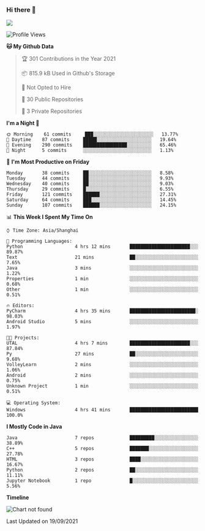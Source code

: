 ### Hi there 👋

<!--
**zhou-ning/zhou-ning** is a ✨ _special_ ✨ repository because its `README.md` (this file) appears on your GitHub profile.

Here are some ideas to get you started:

- 🔭 I’m currently working on ...
- 🌱 I’m currently learning ...
- 👯 I’m looking to collaborate on ...
- 🤔 I’m looking for help with ...
- 💬 Ask me about ...
- 📫 How to reach me: ...
- 😄 Pronouns: ...
- ⚡ Fun fact: ...
-->
![](https://github-readme-stats.vercel.app/api?username=zhou-ning)

<!--START_SECTION:waka-->
![Profile Views](http://img.shields.io/badge/Profile%20Views-0-blue)

**🐱 My Github Data** 

> 🏆 301 Contributions in the Year 2021
 > 
> 📦 815.9 kB Used in Github's Storage 
 > 
> 🚫 Not Opted to Hire
 > 
> 📜 30 Public Repositories 
 > 
> 🔑 3 Private Repositories  
 > 
**I'm a Night 🦉** 

```text
🌞 Morning    61 commits     ███░░░░░░░░░░░░░░░░░░░░░░   13.77% 
🌆 Daytime    87 commits     █████░░░░░░░░░░░░░░░░░░░░   19.64% 
🌃 Evening    290 commits    ████████████████░░░░░░░░░   65.46% 
🌙 Night      5 commits      ░░░░░░░░░░░░░░░░░░░░░░░░░   1.13%

```
📅 **I'm Most Productive on Friday** 

```text
Monday       38 commits     ██░░░░░░░░░░░░░░░░░░░░░░░   8.58% 
Tuesday      44 commits     ██░░░░░░░░░░░░░░░░░░░░░░░   9.93% 
Wednesday    40 commits     ██░░░░░░░░░░░░░░░░░░░░░░░   9.03% 
Thursday     29 commits     █░░░░░░░░░░░░░░░░░░░░░░░░   6.55% 
Friday       121 commits    ██████░░░░░░░░░░░░░░░░░░░   27.31% 
Saturday     64 commits     ███░░░░░░░░░░░░░░░░░░░░░░   14.45% 
Sunday       107 commits    ██████░░░░░░░░░░░░░░░░░░░   24.15%

```


📊 **This Week I Spent My Time On** 

```text
⌚︎ Time Zone: Asia/Shanghai

💬 Programming Languages: 
Python                   4 hrs 12 mins       ██████████████████████░░░   89.87% 
Text                     21 mins             ██░░░░░░░░░░░░░░░░░░░░░░░   7.65% 
Java                     3 mins              ░░░░░░░░░░░░░░░░░░░░░░░░░   1.22% 
Properties               1 min               ░░░░░░░░░░░░░░░░░░░░░░░░░   0.68% 
Other                    1 min               ░░░░░░░░░░░░░░░░░░░░░░░░░   0.51%

🔥 Editors: 
PyCharm                  4 hrs 35 mins       ████████████████████████░   98.03% 
Android Studio           5 mins              ░░░░░░░░░░░░░░░░░░░░░░░░░   1.97%

🐱‍💻 Projects: 
UTAL                     4 hrs 7 mins        ██████████████████████░░░   87.84% 
Py                       27 mins             ██░░░░░░░░░░░░░░░░░░░░░░░   9.68% 
VolleyLearn              2 mins              ░░░░░░░░░░░░░░░░░░░░░░░░░   1.06% 
Android                  2 mins              ░░░░░░░░░░░░░░░░░░░░░░░░░   0.75% 
Unknown Project          1 min               ░░░░░░░░░░░░░░░░░░░░░░░░░   0.51%

💻 Operating System: 
Windows                  4 hrs 41 mins       █████████████████████████   100.0%

```

**I Mostly Code in Java** 

```text
Java                     7 repos             █████████░░░░░░░░░░░░░░░░   38.89% 
C++                      5 repos             ███████░░░░░░░░░░░░░░░░░░   27.78% 
HTML                     3 repos             ████░░░░░░░░░░░░░░░░░░░░░   16.67% 
Python                   2 repos             ██░░░░░░░░░░░░░░░░░░░░░░░   11.11% 
Jupyter Notebook         1 repo              █░░░░░░░░░░░░░░░░░░░░░░░░   5.56%

```


**Timeline**

![Chart not found](https://raw.githubusercontent.com/zhou-ning/zhou-ning/main/charts/bar_graph.png) 


 Last Updated on 19/09/2021
<!--END_SECTION:waka-->
